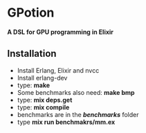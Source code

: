 # GPotion

**A DSL for GPU programming in Elixir**

## Installation

* Install Erlang, Elixir and nvcc
* Install erlang-dev
* type: **make**
* Some benchmarks also need: **make bmp**
* type: **mix deps.get**
* type: **mix compile**
* benchmarks are in the ***benchmarks*** folder
* type **mix run benchmakrs/mm.ex**
```


